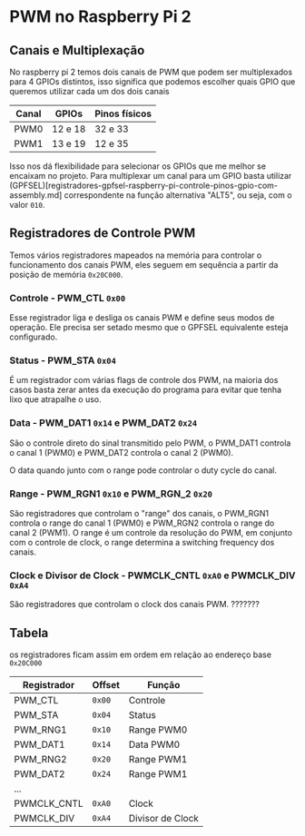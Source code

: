 # PWM no Raspberry Pi 2
## Canais e Multiplexação
No raspberry pi 2 temos dois canais de PWM que podem ser multiplexados para 4 GPIOs distintos, isso significa que podemos escolher quais GPIO que queremos utilizar cada um dos dois canais 

| Canal | GPIOs   | Pinos físicos |
| ----- | ------- | ------------- |
| PWM0  | 12 e 18 | 32 e 33       |
| PWM1  | 13 e 19 | 12 e 35       |

Isso nos dá flexibilidade para selecionar os GPIOs que me melhor se encaixam no projeto. Para multiplexar um canal para um GPIO basta utilizar (GPFSEL)[registradores-gpfsel-raspberry-pi-controle-pinos-gpio-com-assembly.md] correspondente na função alternativa "ALT5", ou seja, com o valor `010`.

## Registradores de Controle PWM
Temos vários registradores mapeados na memória para controlar o funcionamento dos canais PWM, eles seguem em sequência a partir da posição de memória `0x20C000`.

### Controle - PWM_CTL `0x00`
Esse registrador liga e desliga os canais PWM e define seus modos de operação. Ele precisa ser setado mesmo que o GPFSEL equivalente esteja configurado.

### Status - PWM_STA `0x04`
É um registrador com várias flags de controle dos PWM, na maioria dos casos basta zerar antes da execução do programa para evitar que tenha lixo que atrapalhe o uso.

### Data - PWM_DAT1 `0x14` e PWM_DAT2 `0x24`
São o controle direto do sinal transmitido pelo PWM, o PWM_DAT1 controla o canal 1 (PWM0) e PWM_DAT2 controla o canal 2 (PWM0).

O data quando junto com o range pode controlar o duty cycle do canal.

### Range - PWM_RGN1 `0x10` e PWM_RGN_2 `0x20`
São registradores que controlam o "range" dos canais, o PWM_RGN1 controla o range do canal 1 (PWM0) e PWM_RGN2 controla o range do canal 2 (PWM1). O range é um controle da resolução do PWM, em conjunto com o controle de clock, o range determina a switching frequency dos canais.

###  Clock e Divisor de Clock - PWMCLK_CNTL `0xA0` e PWMCLK_DIV `0xA4`
São registradores que controlam o clock dos canais PWM. ???????


## Tabela
os registradores ficam assim em ordem em relação ao endereço base `0x20C000`

| Registrador | Offset | Função           |
| ----------- | ------ | ---------------- |
| PWM_CTL     | `0x00` | Controle         |
| PWM_STA     | `0x04` | Status           |
| PWM_RNG1    | `0x10` | Range PWM0       |
| PWM_DAT1    | `0x14` | Data PWM0        |
| PWM_RNG2    | `0x20` | Range PWM1       |
| PWM_DAT2    | `0x24` | Range PWM1       |
| ...         |        |                  |
| PWMCLK_CNTL | `0xA0` | Clock            |
| PWMCLK_DIV  | `0xA4` | Divisor de Clock |


